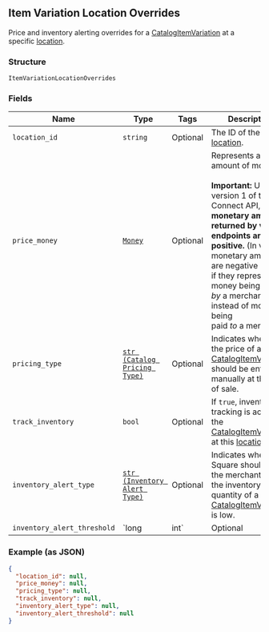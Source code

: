 ## Item Variation Location Overrides

Price and inventory alerting overrides for a [CatalogItemVariation](./models/catalog-item-variation.md) at a specific [location](./models/location.md).

### Structure

`ItemVariationLocationOverrides`

### Fields

| Name | Type | Tags | Description |
|  --- | --- | --- | --- |
| `location_id` | `string` | Optional | The ID of the [location](./models/location.md). |
| `price_money` | [`Money`](/doc/models/money.md) | Optional | Represents an amount of money.<br><br>__Important:__ Unlike version 1 of the Connect API, __all monetary amounts<br>returned by v2 endpoints are positive.__ (In v1, monetary amounts are negative<br>if they represent money being paid _by_ a merchant, instead of money being<br>paid _to_ a merchant.) |
| `pricing_type` | [`str (Catalog Pricing Type)`](/doc/models/catalog-pricing-type.md) | Optional | Indicates whether the price of a [CatalogItemVariation](./models/catalog-item-variation.md) should be entered manually at the time of sale. |
| `track_inventory` | `bool` | Optional | If `true`, inventory tracking is active for the [CatalogItemVariation](./models/catalog-item-variation.md) at this [location](./models/location.md). |
| `inventory_alert_type` | [`str (Inventory Alert Type)`](/doc/models/inventory-alert-type.md) | Optional | Indicates whether Square should alert the merchant when the inventory quantity of a [CatalogItemVariation](./models/catalog-item-variation.md) is low. |
| `inventory_alert_threshold` | `long|int` | Optional | If the inventory quantity for the variation is less than or equal to this value and `inventory_alert_type`<br>is `LOW_QUANTITY`, the variation displays an alert in the merchant dashboard.<br><br>This value is always an integer. |

### Example (as JSON)

```json
{
  "location_id": null,
  "price_money": null,
  "pricing_type": null,
  "track_inventory": null,
  "inventory_alert_type": null,
  "inventory_alert_threshold": null
}
```

